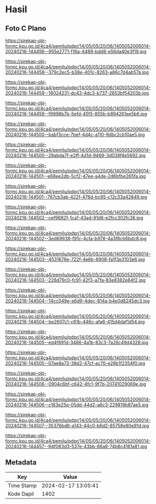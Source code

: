 # Hasil

## Foto C Plano

https://sirekap-obj-formc.kpu.go.id/4ca4/pemilu/pdpr/14/05/05/20/06/1405052006014-20240216-144456--955e2771-f16a-4489-bdd8-e56da40e3f19.jpg

https://sirekap-obj-formc.kpu.go.id/4ca4/pemilu/pdpr/14/05/05/20/06/1405052006014-20240216-144458--379c2ec5-b38e-401c-8263-a86c7d4ab57a.jpg

https://sirekap-obj-formc.kpu.go.id/4ca4/pemilu/pdpr/14/05/05/20/06/1405052006014-20240216-144459--16024231-dc43-4dc3-b737-2853bf54203b.jpg

https://sirekap-obj-formc.kpu.go.id/4ca4/pemilu/pdpr/14/05/05/20/06/1405052006014-20240216-144459--f9998b7b-5efd-45f5-855b-b894261ee5b6.jpg

https://sirekap-obj-formc.kpu.go.id/4ca4/pemilu/pdpr/14/05/05/20/06/1405052006014-20240216-144500--babf3cce-7bef-4d4c-a110-9dbc2cb10ae5.jpg

https://sirekap-obj-formc.kpu.go.id/4ca4/pemilu/pdpr/14/05/05/20/06/1405052006014-20240216-144500--28abda7f-e2ff-4d1d-9469-3d038f4e5692.jpg

https://sirekap-obj-formc.kpu.go.id/4ca4/pemilu/pdpr/14/05/05/20/06/1405052006014-20240216-144501--e68ee2db-5cf2-47ee-a4de-2d6bfbe265fa.jpg

https://sirekap-obj-formc.kpu.go.id/4ca4/pemilu/pdpr/14/05/05/20/06/1405052006014-20240216-144501--767cb3ab-422f-476d-bc65-c12c33a42849.jpg

https://sirekap-obj-formc.kpu.go.id/4ca4/pemilu/pdpr/14/05/05/20/06/1405052006014-20240216-144502--cef9682f-1ca1-43ad-91d6-e2fcc302fc36.jpg

https://sirekap-obj-formc.kpu.go.id/4ca4/pemilu/pdpr/14/05/05/20/06/1405052006014-20240216-144502--3ed69938-f91c-4cfa-b978-4a3f8cb6bdc8.jpg

https://sirekap-obj-formc.kpu.go.id/4ca4/pemilu/pdpr/14/05/05/20/06/1405052006014-20240216-144503--4531678e-722f-4e6b-8908-fa1f3e3103e6.jpg

https://sirekap-obj-formc.kpu.go.id/4ca4/pemilu/pdpr/14/05/05/20/06/1405052006014-20240216-144503--226d79c0-fc91-42f3-a7fa-83e8382e84f2.jpg

https://sirekap-obj-formc.kpu.go.id/4ca4/pemilu/pdpr/14/05/05/20/06/1405052006014-20240216-144504--14cc049e-e6d9-4dec-814a-b4e0d8245dc3.jpg

https://sirekap-obj-formc.kpu.go.id/4ca4/pemilu/pdpr/14/05/05/20/06/1405052006014-20240216-144504--be2607c1-c61b-446c-afa6-415d4daf1d54.jpg

https://sirekap-obj-formc.kpu.go.id/4ca4/pemilu/pdpr/14/05/05/20/06/1405052006014-20240216-144505--ed4f891d-3486-4a1b-83c3-7a26c49d4328.jpg

https://sirekap-obj-formc.kpu.go.id/4ca4/pemilu/pdpr/14/05/05/20/06/1405052006014-20240216-144505--07ae8a73-38d2-47cf-ac70-e26b1f2354f0.jpg

https://sirekap-obj-formc.kpu.go.id/4ca4/pemilu/pdpr/14/05/05/20/06/1405052006014-20240216-144506--0904c6bf-c642-4fc1-9f7b-20741029069e.jpg

https://sirekap-obj-formc.kpu.go.id/4ca4/pemilu/pdpr/14/05/05/20/06/1405052006014-20240216-144506--c163e25e-05dd-44d2-a6c3-229819b87ae5.jpg

https://sirekap-obj-formc.kpu.go.id/4ca4/pemilu/pdpr/14/05/05/20/06/1405052006014-20240216-144507--35376bd8-a143-44c0-b6d2-85758e80e91d.jpg

https://sirekap-obj-formc.kpu.go.id/4ca4/pemilu/pdpr/14/05/05/20/06/1405052006014-20240216-144457--94f083d3-537e-43bb-86a8-74b8c4161a81.jpg


## Metadata

| Key        | Value               |
| ---------- | ------------------- |
| Time Stamp | 2024-02-17 13:05:41 |
| Kode Dapil | 1402                |



